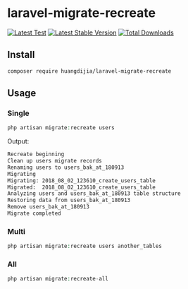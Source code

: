 # laravel-migrate-recreate

[![Latest Test](https://github.com/huangdijia/laravel-migrate-recreate/workflows/tests/badge.svg)](https://github.com/huangdijia/laravel-migrate-recreate/actions)
[![Latest Stable Version](https://poser.pugx.org/huangdijia/laravel-migrate-recreate/version.png)](https://packagist.org/packages/huangdijia/laravel-migrate-recreate)
[![Total Downloads](https://poser.pugx.org/huangdijia/laravel-migrate-recreate/d/total.png)](https://packagist.org/packages/huangdijia/laravel-migrate-recreate)

## Install

~~~bash
composer require huangdijia/laravel-migrate-recreate
~~~

## Usage

### Single

~~~php
php artisan migrate:recreate users
~~~

Output:

~~~bash
Recreate beginning
Clean up users migrate records
Renaming users to users_bak_at_180913
Migrating
Migrating: 2018_08_02_123610_create_users_table
Migrated:  2018_08_02_123610_create_users_table
Analyzing users and users_bak_at_180913 table structure
Restoring data from users_bak_at_180913
Remove users_bak_at_180913
Migrate completed
~~~

### Multi

~~~php
php artisan migrate:recreate users another_tables
~~~

### All

~~~php
php artisan migrate:recreate-all
~~~